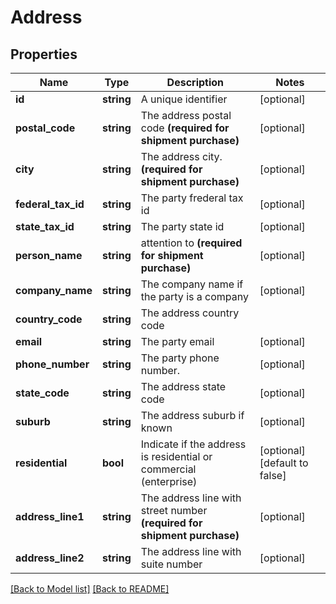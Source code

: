 # Address

## Properties
Name | Type | Description | Notes
------------ | ------------- | ------------- | -------------
**id** | **string** | A unique identifier | [optional] 
**postal_code** | **string** | The address postal code  **(required for shipment purchase)** | [optional] 
**city** | **string** | The address city.  **(required for shipment purchase)** | [optional] 
**federal_tax_id** | **string** | The party frederal tax id | [optional] 
**state_tax_id** | **string** | The party state id | [optional] 
**person_name** | **string** | attention to  **(required for shipment purchase)** | [optional] 
**company_name** | **string** | The company name if the party is a company | [optional] 
**country_code** | **string** | The address country code | 
**email** | **string** | The party email | [optional] 
**phone_number** | **string** | The party phone number. | [optional] 
**state_code** | **string** | The address state code | [optional] 
**suburb** | **string** | The address suburb if known | [optional] 
**residential** | **bool** | Indicate if the address is residential or commercial (enterprise) | [optional] [default to false]
**address_line1** | **string** | The address line with street number **(required for shipment purchase)** | [optional] 
**address_line2** | **string** | The address line with suite number | [optional] 

[[Back to Model list]](../../README.md#documentation-for-models) [[Back to README]](../../README.md)

